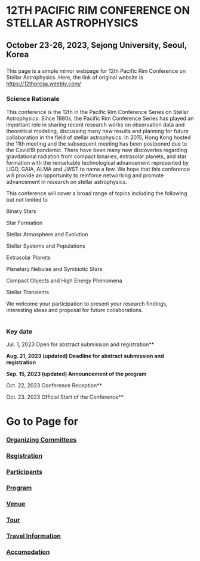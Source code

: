 # 12TH PACIFIC RIM CONFERENCE ON STELLAR ASTROPHYSICS
## October 23-26, 2023, Sejong University, Seoul, Korea

###
This page is a simple mirror webpage for 12th Pacific Rim Conference on Stellar Astrophysics.
Here, the link of original website is https://12thprcsa.weebly.com/

### Science Rationale

This conference is the 12th in the Pacific Rim Conference Series on Stellar Astrophysics. Since 1980s, the Pacific Rim Conference Series has played an important role in sharing recent research works on observation data and theoretical modeling, discussing many new results and planning for future collaboration in the field of stellar astrophysics. In 2015, Hong Kong hosted the 11th meeting and the subsequent meeting has been postponed due to the Covid19 pandemic. There have been many new discoveries regarding gravitational radiation from compact binaries, extrasolar planets, and star formation with the remarkable technological advancement represented by LIGO, GAIA, ALMA and JWST to name a few. We hope that this conference will provide an opportunity to reinforce networking and promote advancement in research on stellar astrophysics.

This conference will cover a broad range of topics including the following but not limited to

Binary Stars

Star Formation

Stellar Atmosphere and Evolution

Stellar Systems and Populations

Extrasolar Planets

Planetary Nebulae and Symbiotic Stars

Compact Objects and High Energy Phenomena

Stellar Transients​

We welcome your participation to present your research findings, interesting ideas and proposal for future collaborations.

#
### Key date

Jul. 1, 2023         Open for abstract submission and registration**

**Aug. 21, 2023 (updated)       Deadline for abstract submission and registration**

**Sep. 15, 2023 (updated)        Announcement of the program**

Oct. 22, 2023        Conference Reception**

Oct. 23. 2023        Official Start of the Conference**

# Go to Page for
###  [Organizing Committees](https://github.com/csj607/12thprcsa/blob/main/Pages/Organizing_Committees.md)
###  [Registration](https://github.com/csj607/12thprcsa/blob/main/Pages/Regstration.md)
###  [Participants](https://github.com/csj607/12thprcsa/blob/main/Pages/Participants.md)
###  [Program](https://github.com/csj607/12thprcsa/blob/main/Pages/Program.md)
###  [Venue](https://github.com/csj607/12thprcsa/blob/main/Pages/Venue.md)
###  [Tour](https://github.com/csj607/12thprcsa/blob/main/Pages/Tour.md)
###  [Travel Information](https://github.com/csj607/12thprcsa/blob/main/Pages/Travel_Information.md)
###  [Accomodation](https://github.com/csj607/12thprcsa/blob/main/Pages/Accomodation.md)
